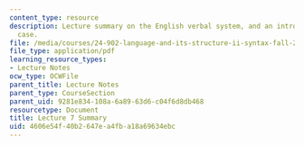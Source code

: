 ```yaml
---
content_type: resource
description: Lecture summary on the English verbal system, and an introduction to
  case.
file: /media/courses/24-902-language-and-its-structure-ii-syntax-fall-2003/4606e54f40b2647ea4fba18a69634ebc_ln78_oct6_8_sum.pdf
file_type: application/pdf
learning_resource_types:
- Lecture Notes
ocw_type: OCWFile
parent_title: Lecture Notes
parent_type: CourseSection
parent_uid: 9281e834-108a-6a89-63d6-c04f6d8db468
resourcetype: Document
title: Lecture 7 Summary
uid: 4606e54f-40b2-647e-a4fb-a18a69634ebc
---
```

